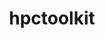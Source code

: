---
title: "hpctoolkit"
layout: cache
categories: [package, develop-2024-03-17]
meta: {"versions": ["2023.08.1"], "compilers": ["gcc@=11.4.0", "gcc@=9.4.0"], "oss": ["ubuntu20.04", "ubuntu22.04"], "platforms": ["linux"], "targets": ["neoverse_v1", "neoverse_v2", "ppc64le", "x86_64_v3"], "stacks": ["e4s", "e4s-neoverse-v2", "e4s-neoverse_v1", "e4s-power", "e4s-rocm-external", "root"], "num_specs": 8, "num_specs_by_stack": {"e4s-power": 2, "root": 8, "e4s-neoverse_v1": 2, "e4s-neoverse-v2": 2, "e4s": 1, "e4s-rocm-external": 1}}
spec_details: [{"hash": "ccdyre7h62fkzejwi73z6lyvvmo5zden", "compiler": "gcc@=9.4.0", "versions": ["2023.08.1"], "os": "ubuntu20.04", "platform": "linux", "target": "ppc64le", "variants": ["build_system=autotools", "~cray", "~cuda", "~debug", "~level_zero", "+mpi", "~opencl", "+papi", "~python", "~rocm", "+viewer"], "stacks": ["e4s-power", "root"], "size": "-", "tarball": "https://binaries.spack.io/releases/develop-2024-03-17/build_cache/linux-ubuntu20.04-ppc64le/gcc-9.4.0/hpctoolkit-2023.08.1/linux-ubuntu20.04-ppc64le-gcc-9.4.0-hpctoolkit-2023.08.1-ccdyre7h62fkzejwi73z6lyvvmo5zden.spack"}, {"hash": "ttsphthezlgos7iggn4nqylwlfdkw3ae", "compiler": "gcc@=9.4.0", "versions": ["2023.08.1"], "os": "ubuntu20.04", "platform": "linux", "target": "ppc64le", "variants": ["build_system=autotools", "~cray", "+cuda", "~debug", "~level_zero", "+mpi", "~opencl", "+papi", "~python", "~rocm", "+viewer"], "stacks": ["e4s-power", "root"], "size": "-", "tarball": "https://binaries.spack.io/releases/develop-2024-03-17/build_cache/linux-ubuntu20.04-ppc64le/gcc-9.4.0/hpctoolkit-2023.08.1/linux-ubuntu20.04-ppc64le-gcc-9.4.0-hpctoolkit-2023.08.1-ttsphthezlgos7iggn4nqylwlfdkw3ae.spack"}, {"hash": "wf6ygmifopuagp4k3d3ceosqsddus7cn", "compiler": "gcc@=11.4.0", "versions": ["2023.08.1"], "os": "ubuntu22.04", "platform": "linux", "target": "neoverse_v1", "variants": ["build_system=autotools", "~cray", "+cuda", "~debug", "~level_zero", "+mpi", "~opencl", "+papi", "~python", "~rocm", "+viewer"], "stacks": ["root", "e4s-neoverse_v1"], "size": "-", "tarball": "https://binaries.spack.io/releases/develop-2024-03-17/build_cache/linux-ubuntu22.04-neoverse_v1/gcc-11.4.0/hpctoolkit-2023.08.1/linux-ubuntu22.04-neoverse_v1-gcc-11.4.0-hpctoolkit-2023.08.1-wf6ygmifopuagp4k3d3ceosqsddus7cn.spack"}, {"hash": "r3bkqsxsvt2q2vbilkgfkmp256gpgnh2", "compiler": "gcc@=11.4.0", "versions": ["2023.08.1"], "os": "ubuntu22.04", "platform": "linux", "target": "neoverse_v1", "variants": ["build_system=autotools", "~cray", "~cuda", "~debug", "~level_zero", "+mpi", "~opencl", "+papi", "~python", "~rocm", "+viewer"], "stacks": ["root", "e4s-neoverse_v1"], "size": "-", "tarball": "https://binaries.spack.io/releases/develop-2024-03-17/build_cache/linux-ubuntu22.04-neoverse_v1/gcc-11.4.0/hpctoolkit-2023.08.1/linux-ubuntu22.04-neoverse_v1-gcc-11.4.0-hpctoolkit-2023.08.1-r3bkqsxsvt2q2vbilkgfkmp256gpgnh2.spack"}, {"hash": "hojqrbtgj3zcga2owszerdwyqpcjsgnw", "compiler": "gcc@=11.4.0", "versions": ["2023.08.1"], "os": "ubuntu22.04", "platform": "linux", "target": "neoverse_v2", "variants": ["build_system=autotools", "~cray", "~cuda", "~debug", "~level_zero", "+mpi", "~opencl", "+papi", "~python", "~rocm", "+viewer"], "stacks": ["e4s-neoverse-v2", "root"], "size": "-", "tarball": "https://binaries.spack.io/releases/develop-2024-03-17/build_cache/linux-ubuntu22.04-neoverse_v2/gcc-11.4.0/hpctoolkit-2023.08.1/linux-ubuntu22.04-neoverse_v2-gcc-11.4.0-hpctoolkit-2023.08.1-hojqrbtgj3zcga2owszerdwyqpcjsgnw.spack"}, {"hash": "gqlsta72talejknhrxmfpaigfaotebgj", "compiler": "gcc@=11.4.0", "versions": ["2023.08.1"], "os": "ubuntu22.04", "platform": "linux", "target": "neoverse_v2", "variants": ["build_system=autotools", "~cray", "+cuda", "~debug", "~level_zero", "+mpi", "~opencl", "+papi", "~python", "~rocm", "+viewer"], "stacks": ["e4s-neoverse-v2", "root"], "size": "-", "tarball": "https://binaries.spack.io/releases/develop-2024-03-17/build_cache/linux-ubuntu22.04-neoverse_v2/gcc-11.4.0/hpctoolkit-2023.08.1/linux-ubuntu22.04-neoverse_v2-gcc-11.4.0-hpctoolkit-2023.08.1-gqlsta72talejknhrxmfpaigfaotebgj.spack"}, {"hash": "m5x7iuxrqlnevkngg5gsbsnqkdajc726", "compiler": "gcc@=11.4.0", "versions": ["2023.08.1"], "os": "ubuntu22.04", "platform": "linux", "target": "x86_64_v3", "variants": ["build_system=autotools", "~cray", "~cuda", "~debug", "~level_zero", "+mpi", "~opencl", "+papi", "~python", "~rocm", "+viewer"], "stacks": ["root", "e4s"], "size": "-", "tarball": "https://binaries.spack.io/releases/develop-2024-03-17/build_cache/linux-ubuntu22.04-x86_64_v3/gcc-11.4.0/hpctoolkit-2023.08.1/linux-ubuntu22.04-x86_64_v3-gcc-11.4.0-hpctoolkit-2023.08.1-m5x7iuxrqlnevkngg5gsbsnqkdajc726.spack"}, {"hash": "wyigif4g7436boxh75oadbnkz7peojtz", "compiler": "gcc@=11.4.0", "versions": ["2023.08.1"], "os": "ubuntu22.04", "platform": "linux", "target": "x86_64_v3", "variants": ["build_system=autotools", "~cray", "~cuda", "~debug", "~level_zero", "+mpi", "~opencl", "+papi", "~python", "+rocm", "+viewer"], "stacks": ["root", "e4s-rocm-external"], "size": "-", "tarball": "https://binaries.spack.io/releases/develop-2024-03-17/build_cache/linux-ubuntu22.04-x86_64_v3/gcc-11.4.0/hpctoolkit-2023.08.1/linux-ubuntu22.04-x86_64_v3-gcc-11.4.0-hpctoolkit-2023.08.1-wyigif4g7436boxh75oadbnkz7peojtz.spack"}]
---